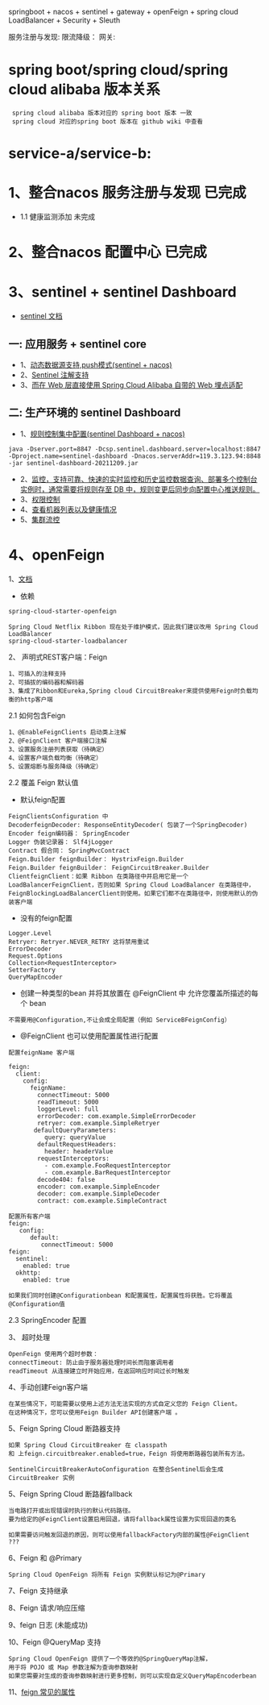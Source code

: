 springboot + nacos + sentinel + gateway + openFeign + spring cloud LoadBalancer  + Security + Sleuth

服务注册与发现:
限流降级：
网关:
# spring boot/spring cloud/spring cloud alibaba 版本关系
```
 spring cloud alibaba 版本对应的 spring boot 版本 一致
 spring cloud 对应的spring boot 版本在 github wiki 中查看
```

# service-a/service-b:
# 1、整合nacos 服务注册与发现 已完成
- 1.1 健康监测添加 未完成
# 2、整合nacos 配置中心 已完成

# 3、sentinel + sentinel Dashboard

- [sentinel 文档](https://github.com/alibaba/spring-cloud-alibaba/wiki/Sentinel)
    
## 一: 应用服务 + sentinel core
- 1、[动态数据源支持,push模式(sentinel + nacos)](https://github.com/alibaba/Sentinel/wiki/%E5%8A%A8%E6%80%81%E8%A7%84%E5%88%99%E6%89%A9%E5%B1%95)
- 2、[Sentinel 注解支持]()
- 3、[而在 Web 层直接使用 Spring Cloud Alibaba 自带的 Web 埋点适配]()
## 二: 生产环境的 sentinel Dashboard
- 1、[规则控制集中配置(sentinel Dashboard + nacos)](https://github.com/alibaba/Sentinel/wiki/Sentinel-%E6%8E%A7%E5%88%B6%E5%8F%B0%EF%BC%88%E9%9B%86%E7%BE%A4%E6%B5%81%E6%8E%A7%E7%AE%A1%E7%90%86%EF%BC%89#%E8%A7%84%E5%88%99%E9%85%8D%E7%BD%AE)
```
java -Dserver.port=8847 -Dcsp.sentinel.dashboard.server=localhost:8847 -Dproject.name=sentinel-dashboard -Dnacos.serverAddr=119.3.123.94:8848 -jar sentinel-dashboard-20211209.jar
```
- 2、[监控，支持可靠、快速的实时监控和历史监控数据查询、部署多个控制台实例时，通常需要将规则存至 DB 中，规则变更后同步向配置中心推送规则。]()
- 3、[权限控制]()
- 4、[查看机器列表以及健康情况]() 
- 5、[集群流控]()
       
# 4、openFeign
1、[文档](https://docs.spring.io/spring-cloud-openfeign/docs/current/reference/html/)
- 依赖
```
spring-cloud-starter-openfeign

Spring Cloud Netflix Ribbon 现在处于维护模式，因此我们建议改用 Spring Cloud LoadBalancer
spring-cloud-starter-loadbalancer
```
2、 声明式REST客户端：Feign
```
1、可插入的注释支持
2、可插拔的编码器和解码器
3、集成了Ribbon和Eureka,Spring cloud CircuitBreaker来提供使用Feign时负载均衡的http客户端
```  
2.1 如何包含Feign
```
1、@EnableFeignClients 启动类上注解
2、@FeignClient 客户端接口注解
3、设置服务注册列表获取（待确定）
4、设置客户端负载均衡（待确定）
5、设置熔断与服务降级（待确定）
```
2.2 覆盖 Feign 默认值
- 默认feign配置
```
FeignClientsConfiguration 中
DecoderfeignDecoder: ResponseEntityDecoder( 包装了一个SpringDecoder)
Encoder feign编码器： SpringEncoder
Logger 伪装记录器： Slf4jLogger
Contract 假合同： SpringMvcContract
Feign.Builder feignBuilder： HystrixFeign.Builder
Feign.Builder feignBuilder： FeignCircuitBreaker.Builder
ClientfeignClient：如果 Ribbon 在类路径中并启用它是一个LoadBalancerFeignClient，否则如果 Spring Cloud LoadBalancer 在类路径中，FeignBlockingLoadBalancerClient则使用。如果它们都不在类路径中，则使用默认的伪装客户端
```
- 没有的feign配置
```
Logger.Level
Retryer: Retryer.NEVER_RETRY 这将禁用重试
ErrorDecoder
Request.Options
Collection<RequestInterceptor>
SetterFactory
QueryMapEncoder
```
- 创建一种类型的bean 并将其放置在 @FeignClient 中 允许您覆盖所描述的每个 bean
```
不需要用@Configuration,不让会成全局配置（例如 ServiceBFeignConfig）
```
- @FeignClient 也可以使用配置属性进行配置
```
配置feignName 客户端

feign:
  client:
    config:
      feignName:
        connectTimeout: 5000
        readTimeout: 5000
        loggerLevel: full
        errorDecoder: com.example.SimpleErrorDecoder
        retryer: com.example.SimpleRetryer
       defaultQueryParameters:
          query: queryValue
        defaultRequestHeaders:
          header: headerValue
        requestInterceptors:
          - com.example.FooRequestInterceptor
          - com.example.BarRequestInterceptor
        decode404: false
        encoder: com.example.SimpleEncoder
        decoder: com.example.SimpleDecoder
        contract: com.example.SimpleContract
                
配置所有客户端
feign:
   config:
      default:
         connectTimeout: 5000
feign:
  sentinel:
    enabled: true
  okhttp:
    enabled: true
 
如果我们同时创建@Configurationbean 和配置属性，配置属性将获胜。它将覆盖@Configuration值              
```
2.3 SpringEncoder 配置

3、 超时处理
```
OpenFeign 使用两个超时参数：
connectTimeout: 防止由于服务器处理时间长而阻塞调用者
readTimeout 从连接建立时开始应用，在返回响应时间过长时触发
```
4、手动创建Feign客户端
```
在某些情况下，可能需要以使用上述方法无法实现的方式自定义您的 Feign Client。
在这种情况下，您可以使用Feign Builder API创建客户端 。
```
5、Feign Spring Cloud 断路器支持
```
如果 Spring Cloud CircuitBreaker 在 classpath 
和 上feign.circuitbreaker.enabled=true，Feign 将使用断路器包装所有方法。

SentinelCircuitBreakerAutoConfiguration 在整合Sentinel后会生成CircuitBreaker 实例
```

5、Feign Spring Cloud 断路器fallback
```
当电路打开或出现错误时执行的默认代码路径。
要为给定的@FeignClient设置启用回退，请将fallback属性设置为实现回退的类名

如果需要访问触发回退的原因，则可以使用fallbackFactory内部的属性@FeignClient  ???
```

6、Feign 和 @Primary
```
Spring Cloud OpenFeign 将所有 Feign 实例默认标记为@Primary
```

7、Feign 支持继承

8、Feign 请求/响应压缩

9、feign 日志 (未能成功)

10、Feign @QueryMap 支持
```
Spring Cloud OpenFeign 提供了一个等效的@SpringQueryMap注解，
用于将 POJO 或 Map 参数注解为查询参数映射
如果您需要对生成的查询参数映射进行更多控制，则可以实现自定义QueryMapEncoderbean
```
11、[feign 常见的属性](https://docs.spring.io/spring-cloud-openfeign/docs/2.2.10.RELEASE/reference/html/appendix.html)
